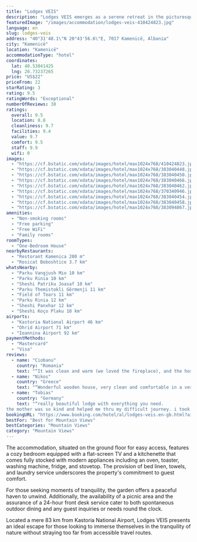 ```yaml
---
title: "Lodges VEIS"
description: "Lodges VEIS emerges as a serene retreat in the picturesque landscape of Kamenicë, Korçë County, offering guests a unique blend of comfort and natural beauty."
featuredImage: "/images/accommodation/lodges-veis-410424823.jpg"
language: en
slug: lodges-veis
address: "40°31'48.1\"N 20°43'56.6\"E, 7017 Kamenicë, Albania"
city: "Kamenicë"
location: "Kamenicë"
accommodationType: "hotel"
coordinates:
  lat: 40.53041425
  lng: 20.73237265
price: "US$22"
priceFrom: 22
starRating: 3
rating: 9.5
ratingWords: "Exceptional"
numberOfReviews: 38
ratings:
  overall: 9.5
  location: 8.8
  cleanliness: 9.7
  facilities: 9.4
  value: 9.7
  comfort: 9.5
  staff: 9.9
  wifi: 0
images:
  - "https://cf.bstatic.com/xdata/images/hotel/max1024x768/410424823.jpg?k=3c5f773bef4e8cb360949a88a0d33f06921e2990a7d0b6dfbe11e3d5a886bb99&o=&hp=1"
  - "https://cf.bstatic.com/xdata/images/hotel/max1024x768/383040448.jpg?k=2267ea012492e47239b2b40154a8b85a159a723c4e2f2953abc90d29ae5db3e3&o=&hp=1"
  - "https://cf.bstatic.com/xdata/images/hotel/max1024x768/383040450.jpg?k=8608bfda9e6b5ed5c9c3f9c7cf128de31e51a78aa9112722b083f17ac84fe32f&o=&hp=1"
  - "https://cf.bstatic.com/xdata/images/hotel/max1024x768/383040466.jpg?k=72110833fc653a6131a4252fc6463a5be7312086cead0f9c2b2e8846f0b91e01&o=&hp=1"
  - "https://cf.bstatic.com/xdata/images/hotel/max1024x768/383040462.jpg?k=b63fe3527c386258f18beff4a124ee66a9973517351259b94b267a9e48e1a83e&o=&hp=1"
  - "https://cf.bstatic.com/xdata/images/hotel/max1024x768/370340946.jpg?k=643b83a3d346c745ac7bb64b14ab88ade89b807fd0df9c65208e0b00999f9a7c&o=&hp=1"
  - "https://cf.bstatic.com/xdata/images/hotel/max1024x768/383040454.jpg?k=d5054e3aaa2a3ee31889edfa51f1d52dc77da3514abdea91d9774bb7ae6c18e3&o=&hp=1"
  - "https://cf.bstatic.com/xdata/images/hotel/max1024x768/383040458.jpg?k=93d4c4cdb889f28db995d2f8e823a2d6cde7fe99648c5a7122ac74e964e4d346&o=&hp=1"
  - "https://cf.bstatic.com/xdata/images/hotel/max1024x768/383094867.jpg?k=052fce2b726572b48e84c9f3e644d6a20acabdfa35fd7c04e42c76693fd49f4d&o=&hp=1"
amenities:
  - "Non-smoking rooms"
  - "Free parking"
  - "Free WiFi"
  - "Family rooms"
roomTypes:
  - "One-Bedroom House"
nearbyRestaurants:
  - "Restorant Kamenica 200 m"
  - "Rosicat Boboshtice 3.7 km"
whatsNearby:
  - "Parku Vangjush Mio 10 km"
  - "Parku Rinia 10 km"
  - "Sheshi Patriku Joasaf 10 km"
  - "Parku Themistokli Gërmenji 11 km"
  - "Field of Tears 11 km"
  - "Parku Rinia 12 km"
  - "Sheshi Panxhar 12 km"
  - "Sheshi Koço Plaku 18 km"
airports:
  - "Kastoria National Airport 46 km"
  - "Ohrid Airport 71 km"
  - "Ioannina Airport 92 km"
paymentMethods:
  - "Mastercard"
  - "Visa"
reviews:
  - name: "Ciobanu"
    country: "Romania"
    text: "“It was clean and warm (we loved the fireplace), and the hospitality of the owner(she is so positive). The house is cozy, big, and comfortable. We will be back! That is for sure!”"
  - name: "Nikos"
    country: "Greece"
    text: "“Wonderful wooden house, very clean and comfortable in a very nice and quiet village.We loved the fireplace and the terrace but most of all the hospitality of the owners who treated us local wine and cheese and made us feel like home.We will...”"
  - name: "Tobias"
    country: "Germany"
    text: "“really beautiful lodge with everything you need.
the mother was so kind and helped me thru my difficult journey. i took a wrong way and got stuck. But she helped me to solve this. She also took care that i felt welcomed. A really peaceful place in...”"
bookingURL: "https://www.booking.com/hotel/al/lodges-veis.en-gb.html?aid=8035640"
bestFor: "Best for Mountain Views"
bestCategories: "Mountain Views"
category: "Mountain Views"
---
```


The accommodation, situated on the ground floor for easy access, features a cozy bedroom equipped with a flat-screen TV and a kitchenette that comes fully stocked with modern appliances including an oven, toaster, washing machine, fridge, and stovetop. The provision of bed linen, towels, and laundry service underscores the property's commitment to guest comfort.

For those seeking moments of tranquility, the garden offers a peaceful haven to unwind. Additionally, the availability of a picnic area and the assurance of a 24-hour front desk service cater to both spontaneous outdoor dining and any guest inquiries or needs round the clock.

Located a mere 83 km from Kastoria National Airport, Lodges VEIS presents an ideal escape for those looking to immerse themselves in the tranquility of nature without straying too far from accessible travel routes.